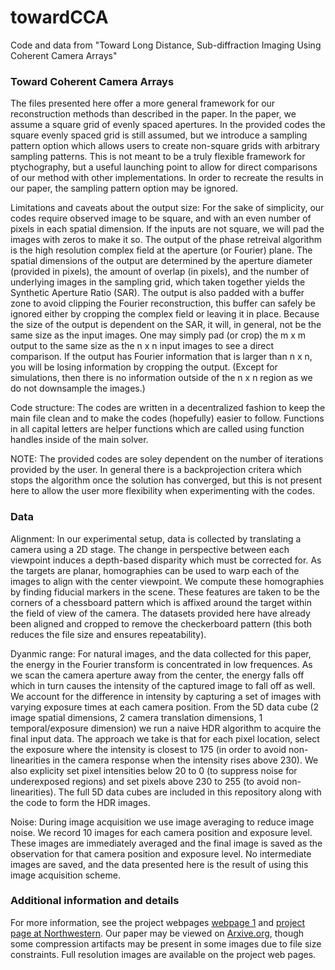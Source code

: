 # towardCCA
Code and data from "Toward Long Distance, Sub-diffraction Imaging Using Coherent Camera Arrays"

### Toward Coherent Camera Arrays
The files presented here offer a more general framework for our reconstruction methods than described in the paper. In the paper, we assume a square grid of evenly spaced apertures.
In the provided codes the square evenly spaced grid is still assumed, but we introduce a sampling pattern option which allows users to create non-square grids with arbitrary sampling patterns. This is not meant to be a truly flexible framework for ptychography, but a useful launching point to allow for direct comparisons of our method with other implementations. In order to recreate the results in our paper, the sampling pattern option may be ignored.

Limitations and caveats about the output size:
For the sake of simplicity, our codes require observed image to be square, and with an even number of pixels in each spatial dimension. If the inputs are not square, we will pad the images with zeros to make it so.
The output of the phase retreival algorithm is the high resolution complex field at the aperture (or Fourier) plane. The spatial dimensions of the output are determined by the aperture diameter (provided in pixels), the amount of overlap (in pixels), and the number of underlying images in the sampling grid, which taken together yields the Synthetic Aperture Ratio (SAR). The output is also padded with a buffer zone to avoid clipping the Fourier reconstruction, this buffer can safely be ignored either by cropping the complex field or leaving it in place. Because the size of the output is dependent on the SAR, it will, in general, not be the same size as the input images. One may simply pad (or crop) the m x m output to the same size as the n x n input images to see a direct comparison. If the output has Fourier information that is larger than n x n, you will be losing information by cropping the output. (Except for simulations, then there is no information outside of the n x n region as we do not downsample the images.)

Code structure:
The codes are written in a decentralized fashion to keep the main file clean and to make the codes (hopefully) easier to follow. Functions in all capital letters are helper functions which are called using function handles inside of the main solver.

NOTE: The provided codes are soley dependent on the number of iterations provided by the user. In general there is a backprojection critera which stops the algorithm once the solution has converged, but this is not present here to allow the user more flexibility when experimenting with the codes.

### Data
Alignment:
In our experimental setup, data is collected by translating a camera using a 2D stage. The change in perspective between each viewpoint induces a depth-based disparity which must be corrected for. As the targets are planar, homographies can be used to warp each of the images to align with the center viewpoint. We compute these homographies by finding fiducial markers in the scene. These features are taken to be the corners of a chessboard pattern which is affixed around the target within the field of view of the camera. The datasets provided here have already been aligned and cropped to remove the checkerboard pattern (this both reduces the file size and ensures repeatability).

Dyanmic range:
For natural images, and the data collected for this paper, the energy in the Fourier transform is concentrated in low frequences. As we scan the camera aperture away from the center, the energy falls off which in turn causes the intensity of the captured image to fall off as well. We account for the difference in intensity by capturing a set of images with varying exposure times at each camera position. From the 5D data cube (2 image spatial dimensions, 2 camera translation dimensions, 1 temporal/exposure dimension) we run a naive HDR algorithm to acquire the final input data. The approach we take is that for each pixel location, select the exposure where the intensity is closest to 175 (in order to avoid non-linearities in the camera response when the intensity rises above 230). We also explicity set pixel intensities below 20 to 0 (to suppress noise for underexposed regions) and set pixels above 230 to 255 (to avoid non-linearities). The full 5D data cubes are included in this repository along with the code to form the HDR images.

Noise:
During image acquisition we use image averaging to reduce image noise. We record 10 images for each camera position and exposure level. These images are immediately averaged and the final image is saved as the observation for that camera position and exposure level. No intermediate images are saved, and the data presented here is the result of using this image acquisition scheme.

### Additional information and details
For more information, see the project webpages [webpage 1](http://jrholloway.com/projects/towardCCA) and [project page at Northwestern](http://compphotolab.northwestern.edu/project/towardcca/). Our paper may be viewed on [Arxive.org](http://arxiv.org/abs/1510.08470), though some compression artifacts may be present in some images due to file size constraints. Full resolution images are available on the project web pages.